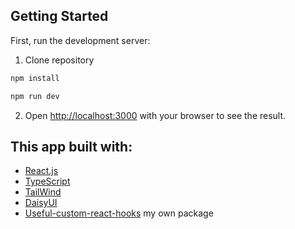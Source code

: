 ## Getting Started

First, run the development server:

1. Clone repository

```bash
npm install

npm run dev
```

2. Open [http://localhost:3000](http://localhost:3000) with your browser to see the result.

## This app built with:

- [React.js](https://react.dev)
- [TypeScript](https://www.typescriptlang.org)
- [TailWind](https://tailwindcss.com)
- [DaisyUI](https://daisyui.com)
- [Useful-custom-react-hooks](https://www.npmjs.com/package/useful-custom-react-hooks) my own package
